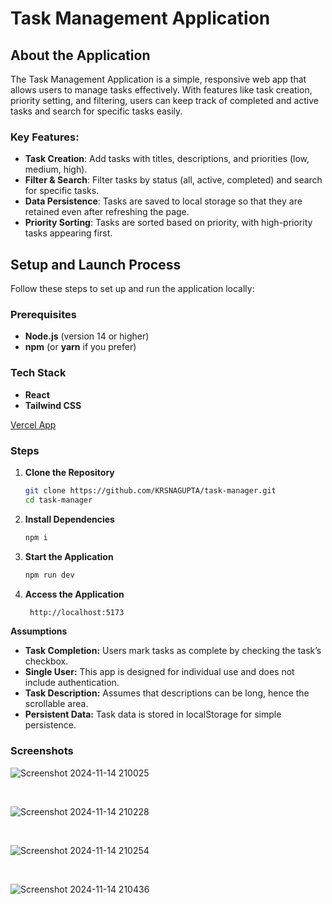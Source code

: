 # Task Management Application

## About the Application
The Task Management Application is a simple, responsive web app that allows users to manage tasks effectively. With features like task creation, priority setting, and filtering, users can keep track of completed and active tasks and search for specific tasks easily.

### Key Features:
- **Task Creation**: Add tasks with titles, descriptions, and priorities (low, medium, high).
- **Filter & Search**: Filter tasks by status (all, active, completed) and search for specific tasks.
- **Data Persistence**: Tasks are saved to local storage so that they are retained even after refreshing the page.
- **Priority Sorting**: Tasks are sorted based on priority, with high-priority tasks appearing first.

## Setup and Launch Process
Follow these steps to set up and run the application locally:

### Prerequisites
- **Node.js** (version 14 or higher)
- **npm** (or **yarn** if you prefer)
### Tech Stack
- **React**
- **Tailwind CSS**

[Vercel App](https://task-manager-phi-ebon.vercel.app/)


### Steps

1. **Clone the Repository**
   ```bash
   git clone https://github.com/KRSNAGUPTA/task-manager.git
   cd task-manager

2. **Install Dependencies**
    ```bash
    npm i
3. **Start the Application**
    ```bash
    npm run dev

4. **Access the Application**
   ```bash
    http://localhost:5173
**Assumptions**
- **Task Completion:** Users mark tasks as complete by checking the task’s checkbox.
- **Single User:** This app is designed for individual use and does not include authentication.
- **Task Description:** Assumes that descriptions can be long, hence the scrollable area.
- **Persistent Data:** Task data is stored in localStorage for simple persistence.
  
### Screenshots

![Screenshot 2024-11-14 210025](https://github.com/user-attachments/assets/a491abc8-f9e1-4c62-873d-ac0e07adec6b)

<br/>

![Screenshot 2024-11-14 210228](https://github.com/user-attachments/assets/f4a2f871-d195-4384-860f-2f0e07e8eafc)

<br/>

![Screenshot 2024-11-14 210254](https://github.com/user-attachments/assets/aed9bf91-c3f9-4900-9d56-c4b0a6970981)

<br/>

![Screenshot 2024-11-14 210436](https://github.com/user-attachments/assets/2c03dcf1-afab-416c-a0ae-b4abe15dd6fb)






